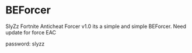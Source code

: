 # BEForcer
SlyZz Fortnite Anticheat Forcer v1.0 its a simple and simple BEForcer. Need update for force EAC

password: slyzz
